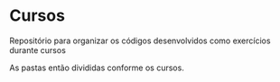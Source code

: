 # Cursos
Repositório para organizar os códigos desenvolvidos como exercícios durante cursos

As pastas então divididas conforme os cursos.
